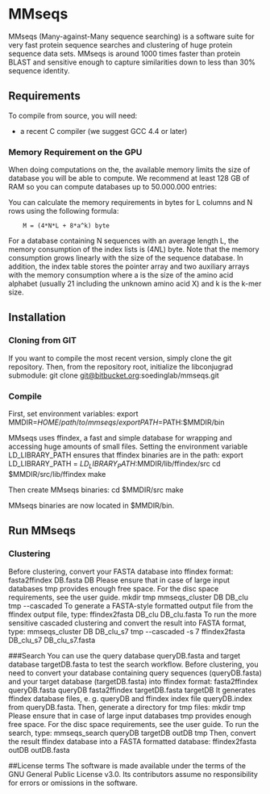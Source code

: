 # MMseqs 
MMseqs (Many-against-Many sequence searching) is a software suite for very fast protein sequence searches and clustering of huge protein sequence data sets. 
MMseqs is around 1000 times faster than protein BLAST and sensitive enough to capture similarities down to less than 30% sequence identity.

## Requirements

To compile from source, you will need:

  * a recent C compiler (we suggest GCC 4.4 or later)

### Memory Requirement on the GPU
When doing computations on the, the available memory limits the size of database you will be able to compute. 
We recommend at least 128 GB of RAM so you can compute databases up to 50.000.000 entries:

You can calculate the memory requirements in bytes for L columns and N rows using the following formula:
        
        M = (4*N*L + 8*a^k) byte
For a database containing N sequences with an average length L, the memory consumption of the index lists is (4*N*L) byte. Note that the memory consumption grows linearly with the size of the sequence database. 
In addition, the index table stores the pointer array and two auxiliary arrays with the memory consumption where a is the size of the amino acid alphabet (usually 21 including the unknown amino acid X) and k is the k-mer size.

## Installation
### Cloning from GIT
If you want to compile the most recent version, simply clone the git repository. Then, from the repository root, initialize the libconjugrad submodule:
        git clone git@bitbucket.org:soedinglab/mmseqs.git

### Compile 
First, set environment variables:
        export MMDIR=$HOME/path/to/mmseqs/
        export PATH=$PATH:$MMDIR/bin

MMseqs uses ffindex, a fast and simple database for wrapping and accessing huge amounts of small files. Setting the environment variable LD_LIBRARY_PATH ensures that ffindex binaries are in the path:
        export LD_LIBRARY_PATH = $LD_LIBRARY_PATH:$MMDIR/lib/ffindex/src
        cd $MMDIR/src/lib/ffindex
        make
 
Then create MMseqs binaries:
        cd $MMDIR/src
        make

MMseqs binaries are now located in $MMDIR/bin.

## Run MMseqs 
### Clustering
Before clustering, convert your FASTA database into ffindex format:
        fasta2ffindex DB.fasta DB
Please ensure that in case of large input databases tmp provides enough free space. For
the disc space requirements, see the user guide. 
        mkdir tmp
        mmseqs_cluster DB DB_clu tmp --cascaded
To generate a FASTA-style formatted output file from the ffindex output file, type:
        ffindex2fasta DB_clu DB_clu.fasta
To run the more sensitive cascaded clustering and convert the result into FASTA format, type:
        mmseqs_cluster DB DB_clu_s7 tmp --cascaded -s 7
        ffindex2fasta DB_clu_s7 DB_clu_s7.fasta

###Search
You can use the query database queryDB.fasta and target database targetDB.fasta to test the search workflow.
Before clustering, you need to convert your database containing query sequences (queryDB.fasta) and your target database (targetDB.fasta) into ffindex format:
        fasta2ffindex queryDB.fasta queryDB
        fasta2ffindex targetDB.fasta targetDB
It generates ffindex database files, e. g. queryDB and ffindex index file queryDB.index
from queryDB.fasta. Then, generate a directory for tmp files:
        mkdir tmp
Please ensure that in case of large input databases tmp provides enough free space. For
the disc space requirements, see the user guide.
To run the search, type:
        mmseqs_search queryDB targetDB outDB tmp
Then, convert the result ffindex database into a FASTA formatted database: 
        ffindex2fasta outDB outDB.fasta

##License terms
The software is made available under the terms of the GNU General Public License v3.0. Its contributors assume no responsibility for errors or omissions in the software.
